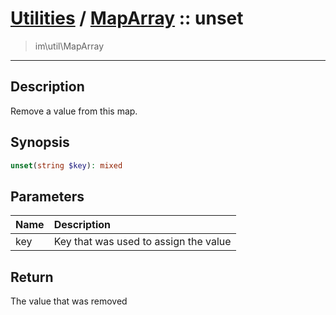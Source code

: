 # [Utilities](util.md) / [MapArray](util-MapArray.md) :: unset
 > im\util\MapArray
____

## Description
Remove a value from this map.

## Synopsis
```php
unset(string $key): mixed
```

## Parameters
| Name | Description |
| :--- | :---------- |
| key | Key that was used to assign the value |

## Return
The value that was removed
